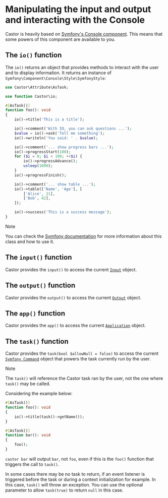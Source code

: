 # Manipulating the input and output and interacting with the Console

Castor is heavily based on
[Symfony's Console component](https://symfony.com/doc/current/console.html).
This means that some powers of this component are available to you.

## The `io()` function

The `io()` returns an object that provides methods to interact with the user and
to display information. It returns an instance of
`Symfony\Component\Console\Style\SymfonyStyle`:

```php
use Castor\Attribute\AsTask;

use function Castor\io;

#[AsTask()]
function foo(): void
{
    io()->title('This is a title');

    io()->comment('With IO, you can ask questions ...');
    $value = io()->ask('Tell me something');
    io()->writeln('You said: ' . $value);

    io()->comment('... show progress bars ...');
    io()->progressStart(100);
    for ($i = 0; $i < 100; ++$i) {
        io()->progressAdvance();
        usleep(1000);
    }
    io()->progressFinish();

    io()->comment('... show table ...');
    io()->table(['Name', 'Age'], [
        ['Alice', 21],
        ['Bob', 42],
    ]);

    io()->success('This is a success message');
}
```

> [!NOTE]
> You can check the
> [Symfony documentation](https://symfony.com/doc/current/console/style.html)
> for more information about this class and how to use it.

## The `input()` function

Castor provides the `input()` to access the current
[`Input`](https://github.com/symfony/symfony/blob/6.3/src/Symfony/Component/Console/Input/InputInterface.php)
object.

## The `output()` function

Castor provides the `output()` to access the current
[`Output`](https://github.com/symfony/symfony/blob/6.3/src/Symfony/Component/Console/Output/OutputInterface.php)
object.

## The `app()` function

Castor provides the `app()` to access the current
[`Application`](https://github.com/symfony/symfony/blob/6.3/src/Symfony/Component/Console/Application.php)
object.

## The `task()` function

Castor provides the `task(bool $allowNull = false)` to access the current
[`Symfony Command`](https://github.com/symfony/symfony/blob/6.3/src/Symfony/Component/Console/Command/Command.php)
object that powers the task currently run by the user.

> [!NOTE]
> The `task()` will reference the Castor task ran by the user, not the one where
> `task()` may be called.

Considering the example below:

```php
#[AsTask()]
function foo(): void
{
    io()->title(task()->getName());
}

#[AsTask()]
function bar(): void
{
    foo();
}
```

`castor bar` will output `bar`, not `foo`, even if this is the `foo()` function
that triggers the call to `task()`.

In some cases there may be no task to return, if an event listener is triggered
before the task  or during a context initialization for example. In this case,
`task()` will throw an exception. You can use the optional parameter to allow
`task(true)` to return `null` in this case.
